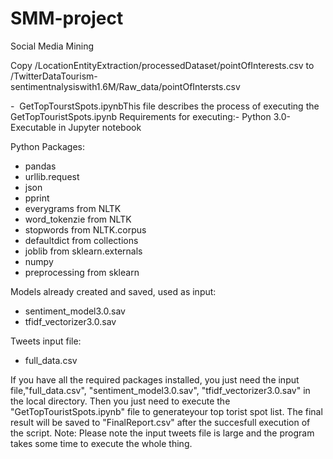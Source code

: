 # SMM-project
Social Media Mining


Copy /LocationEntityExtraction/processedDataset/pointOfInterests.csv to /TwitterDataTourism-sentimentnalysiswith1.6M/Raw_data/pointOfIntersts.csv




-  GetTopTourstSpots.ipynbThis file describes the process of executing the GetTopTouristSpots.ipynb
Requirements for executing:- 
Python 3.0- 
Executable in Jupyter notebook

Python Packages: 
- pandas
- urllib.request
- json
- pprint
- everygrams from NLTK
- word_tokenzie from NLTK
- stopwords from NLTK.corpus
- defaultdict from collections
- joblib from sklearn.externals
- numpy
- preprocessing from sklearn

Models already created and saved, used as input:
- sentiment_model3.0.sav
- tfidf_vectorizer3.0.sav

Tweets input file:

- full_data.csv

If you have all the required packages installed, you just need the input file,"full_data.csv", "sentiment_model3.0.sav", 
"tfidf_vectorizer3.0.sav" in the local directory. Then you just need to execute the "GetTopTouristSpots.ipynb" file to generateyour top torist spot list. The final result will be saved to "FinalReport.csv" after the succesfull execution of the script.
Note: Please note the input tweets file is large and the program takes some time to execute the whole thing.
